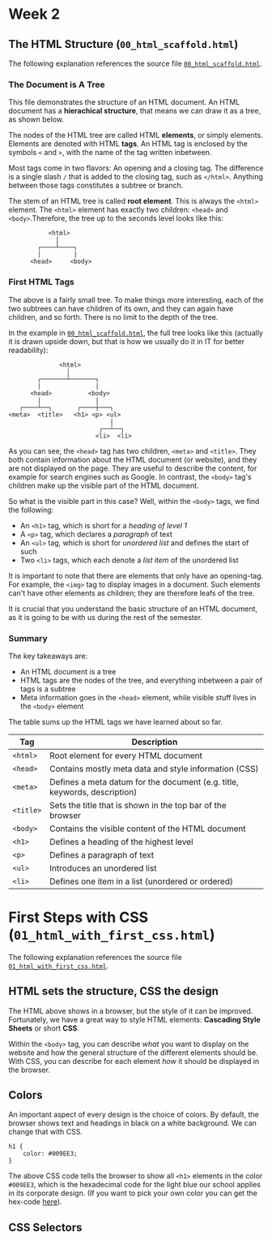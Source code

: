 # Week 2

## The HTML Structure (`00_html_scaffold.html`)

The following explanation references the source file [`00_html_scaffold.html`](https://github.com/winf-hsos/webengineering/blob/master/week02/00_html_scaffold.html).

### The Document is A Tree
This file demonstrates the structure of an HTML document. An HTML document has a **hierachical structure**, that means we can draw it as a tree, as shown below. 

The nodes of the HTML tree are called HTML **elements**, or simply elements. Elements are denoted with HTML **tags**. An HTML tag is enclosed by the symbols `<` and `>`, with the name of the tag written inbetween. 

Most tags come in two flavors: An opening and a closing tag. The difference is a single slash `/` that is added to the closing tag, such as `</html>`. Anything between those tags constitutes a subtree or branch.

The stem of an HTML tree is called **root element**. This is always the `<html>` element. The `<html>` element has exactly two children: `<head>` and  `<body>`.Therefore, the tree up to the seconds level looks like this:

```
           <html>
             │
        ┌────┴────┐
        |         |
      <head>     <body>
```
### First HTML Tags

The above is a fairly small tree. To make things more interesting, each of the two subtrees can have children of its own, and they can again have children, and so forth. There is no limit to the depth of the tree. 

In the example in [`00_html_scaffold.html`](https://github.com/winf-hsos/webengineering/blob/master/week02/00_html_scaffold.html), the full tree looks like this (actually it is drawn upside down, but that is how we usually do it in IT for better readability):

```
              <html>
                │
        ┌───────┴───────┐
        |               |
      <head>          <body>
        |               |
   ┌────┴──┐       ┌────┼───┐
<meta>  <title>   <h1> <p> <ul>
                            |
                         ┌──┴──┐
                        <li>  <li>
```

As you can see, the `<head>` tag has two children, `<meta>` and `<title>`. They both contain information about the HTML document (or website), and they are not displayed on the page. They are useful to describe the content, for example for search engines such as Google. In contrast, the `<body>` tag's children make up the visible part of the HTML document.

So what is the visible part in this case? Well, within the `<body>` tags, we find the following:

- An `<h1>` tag, which is short for a *heading of level 1*
- A `<p>` tag, which declares a *paragraph* of text
- An `<ul>` tag, which is short for *unordered list* and defines the start of such
- Two `<li>` tags, which each denote a *list item* of the unordered list


It is important to note that there are elements that only have an opening-tag. For example, the `<img>` tag to display images in a document. Such elements can't have other elements as children; they are therefore leafs of the tree.

It is crucial that you understand the basic structure of an HTML document, as it is going to be with us during the rest of the semester.

### Summary

The key takeaways are:

- An HTML document is a tree
- HTML tags are the nodes of the tree, and everything inbetween a pair of tags is a subtree
- Meta information goes in the `<head>` element, while visible stuff lives in the `<body>` element

The table sums up the HTML tags we have learned about so far.

| Tag | Description |
| --- | --- |
| `<html>` | Root element for every HTML document |
| `<head>` | Contains mostly meta data and style information (CSS) |
| `<meta>` | Defines a meta datum for the document (e.g. title, keywords, description) |
| `<title>` | Sets the title that is shown in the top bar of the browser |
| `<body>` | Contains the visible content of the HTML document |
| `<h1>` | Defines a heading of the highest level |
| `<p>` | Defines a paragraph of text |
| `<ul>` | Introduces an unordered list |
| `<li>` | Defines one item in a list (unordered or ordered) |

# First Steps with CSS (`01_html_with_first_css.html`)

The following explanation references the source file [`01_html_with_first_css.html`](https://github.com/winf-hsos/webengineering/blob/master/week02/01_html_with_first_css.html).

## HTML sets the structure, CSS the design

The HTML above shows in a browser, but the style of it can be improved. Fortunately, we have a great way to style HTML elements: **Cascading Style Sheets** or short **CSS**.

Within the `<body>` tag, you can describe *what* you want to display on the website and how the general structure of the different elements should be. With CSS, you can describe for each element *how* it should be displayed in the browser.

## Colors

An important aspect of every design is the choice of colors. By default, the browser shows text and headings in black on a white background. We can change that with CSS.

```
h1 {
    color: #009EE3;
}
```

The above CSS code tells the browser to show all `<h1>` elements in the color `#009EE3`, which is the hexadecimal code for the light blue our school applies in its corporate design. (If you want to pick your own color you can get the hex-code [here](https://www.w3schools.com/colors/colors_picker.asp)).

## CSS Selectors